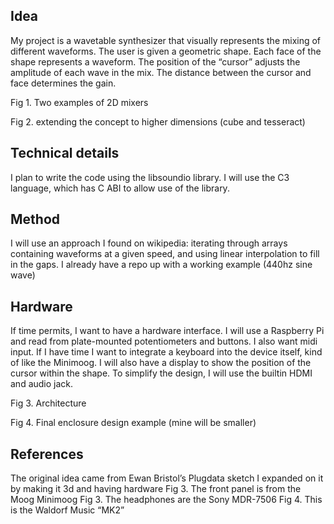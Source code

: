 ## Idea
My project is a wavetable synthesizer that visually represents the mixing of different waveforms.
The user is given a geometric shape. Each face of the shape represents a waveform.
The position of the “cursor” adjusts the amplitude of each wave in the mix.
The distance between the cursor and face determines the gain.

Fig 1. Two examples of 2D mixers

Fig 2. extending the concept to higher dimensions (cube and tesseract)

## Technical details
I plan to write the code using the libsoundio library.
I will use the C3 language, which has C ABI to allow use of the library.
## Method
I will use an approach I found on wikipedia: iterating through arrays containing waveforms at a given speed, and using linear interpolation to fill in the gaps.
I already have a repo up with a working example (440hz sine wave)
## Hardware
If time permits, I want to have a hardware interface. 
I will use a Raspberry Pi and read from plate-mounted potentiometers and buttons.
I also want midi input. If I have time I want to integrate a keyboard into the device itself, kind of like the Minimoog.
I will also have a display to show the position of the cursor within the shape.
To simplify the design, I will use the builtin HDMI and audio jack.

Fig 3. Architecture

Fig 4. Final enclosure design example (mine will be smaller)

## References
The original idea came from Ewan Bristol’s Plugdata sketch
I expanded on it by making it 3d and having hardware
Fig 3. The front panel is from the Moog Minimoog
Fig 3. The headphones are the Sony MDR-7506
Fig 4. This is the Waldorf Music “MK2”
